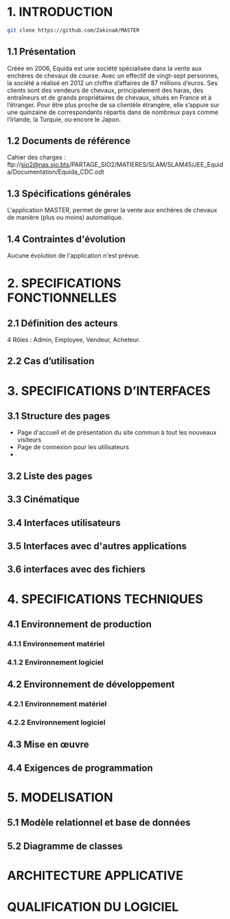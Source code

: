 # 1. INTRODUCTION
```bash
git clone https://github.com/ZakinaA/MASTER
```
## 1.1 Présentation
Créée en 2006, Equida est une société spécialisée dans la vente aux enchères de chevaux de course. Avec un effectif de vingt-sept personnes, la société a réalisé en 2012 un chiffre d’affaires de 87 millions d’euros. Ses clients sont des vendeurs de chevaux, principalement des haras, des entraîneurs et de grands propriétaires de chevaux, situés en France et à l’étranger. Pour être plus proche de sa clientèle étrangère, elle s’appuie sur une quinzaine de correspondants répartis dans de nombreux pays comme l’Irlande, la Turquie, ou encore le Japon.

## 1.2 Documents de référence
Cahier des charges : ftp://sio2@nas.sio.bts/PARTAGE_SIO2/MATIERES/SLAM/SLAM45/JEE_Equida/Documentation/Equida_CDC.odt

## 1.3 Spécifications générales
L'application MASTER, permet de gerer la vente aux enchères de chevaux de manière (plus ou moins) automatique.

## 1.4 Contraintes d'évolution
Aucune évolution de l'application n'est prévue.

# 2. SPECIFICATIONS FONCTIONNELLES
## 2.1 Définition des acteurs
4 Rôles : Admin, Employee, Vendeur, Acheteur.

## 2.2 Cas d’utilisation

# 3. SPECIFICATIONS D’INTERFACES
## 3.1 Structure des pages
- Page d'accueil et de présentation du site commun à tout les nouveaux visiteurs
- Page de connexion pour les utilisateurs
- 
## 3.2 Liste des pages
## 3.3 Cinématique
## 3.4 Interfaces utilisateurs
## 3.5 Interfaces avec d'autres applications
## 3.6 interfaces avec des fichiers
# 4. SPECIFICATIONS TECHNIQUES
## 4.1 Environnement de production
### 4.1.1 Environnement matériel
### 4.1.2 Environnement logiciel
## 4.2 Environnement de développement
### 4.2.1 Environnement matériel
### 4.2.2 Environnement logiciel
## 4.3 Mise en œuvre
## 4.4 Exigences de programmation
# 5. MODELISATION
## 5.1 Modèle relationnel et base de données
## 5.2 Diagramme de classes
# ARCHITECTURE APPLICATIVE
# QUALIFICATION DU LOGICIEL
